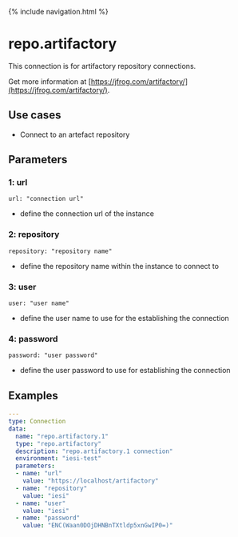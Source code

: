 {% include navigation.html %}

# repo.artifactory

This connection is for artifactory repository connections.

Get more information at [https://jfrog.com/artifactory/](https://jfrog.com/artifactory/).

## Use cases

* Connect to an artefact repository

## Parameters

### 1: url

`url: "connection url"`
* define the connection url of the instance

### 2: repository

`repository: "repository name"`
* define the repository name within the instance to connect to

### 3: user

`user: "user name"`
* define the user name to use for the establishing the connection

### 4: password

`password: "user password"`
* define the user password to use for establishing the connection


## Examples

```yaml
---
type: Connection
data:
  name: "repo.artifactory.1"
  type: "repo.artifactory"
  description: "repo.artifactory.1 connection"
  environment: "iesi-test"
  parameters:
  - name: "url"
    value: "https://localhost/artifactory"
  - name: "repository"
    value: "iesi"
  - name: "user"
    value: "iesi"
  - name: "password"
    value: "ENC(Waan0DOjDHNBnTXtldp5xnGwIP0=)"
```


